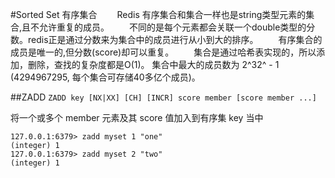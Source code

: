 #Sorted Set 有序集合
&emsp;&emsp;Redis 有序集合和集合一样也是string类型元素的集合,且不允许重复的成员。
&emsp;&emsp;不同的是每个元素都会关联一个double类型的分数。redis正是通过分数来为集合中的成员进行从小到大的排序。
&emsp;&emsp;有序集合的成员是唯一的,但分数(score)却可以重复。
&emsp;&emsp;集合是通过哈希表实现的，所以添加，删除，查找的复杂度都是O(1)。 集合中最大的成员数为 2^32^ - 1 (4294967295, 每个集合可存储40多亿个成员)。


##ZADD
`ZADD key [NX|XX] [CH] [INCR] score member [score member ...]`  

将一个或多个 member 元素及其 score 值加入到有序集 key 当中
```shell
127.0.0.1:6379> zadd myset 1 "one"
(integer) 1
127.0.0.1:6379> zadd myset 2 "two"
(integer) 1
```